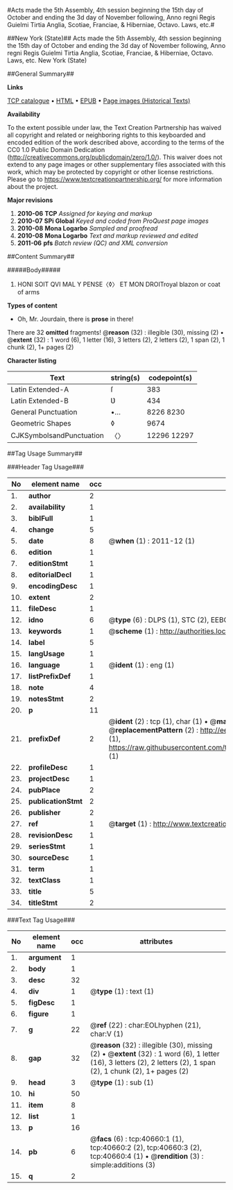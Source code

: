 #Acts made the 5th Assembly, 4th session beginning the 15th day of October and ending the 3d day of November following, Anno regni Regis Guielmi Tirtia Anglia, Scotiae, Franciae, & Hiberniae, Octavo. Laws, etc.#

##New York (State)##
Acts made the 5th Assembly, 4th session beginning the 15th day of October and ending the 3d day of November following, Anno regni Regis Guielmi Tirtia Anglia, Scotiae, Franciae, & Hiberniae, Octavo.
Laws, etc.
New York (State)

##General Summary##

**Links**

[TCP catalogue](http://www.ota.ox.ac.uk/tcp/)  • 
[HTML](http://tei.it.ox.ac.uk/tcp/Texts-HTML/free/A53/A53027.html)  • 
[EPUB](http://tei.it.ox.ac.uk/tcp/Texts-EPUB/free/A53/A53027.epub) • 
[Page images (Historical Texts)](https://historicaltexts.jisc.ac.uk/eebo-07951326e)

**Availability**

To the extent possible under law, the Text Creation Partnership has waived all copyright and related or neighboring rights to this keyboarded and encoded edition of the work described above, according to the terms of the CC0 1.0 Public Domain Dedication (http://creativecommons.org/publicdomain/zero/1.0/). This waiver does not extend to any page images or other supplementary files associated with this work, which may be protected by copyright or other license restrictions. Please go to https://www.textcreationpartnership.org/ for more information about the project.

**Major revisions**

1. __2010-06__ __TCP__ *Assigned for keying and markup*
1. __2010-07__ __SPi Global__ *Keyed and coded from ProQuest page images*
1. __2010-08__ __Mona Logarbo__ *Sampled and proofread*
1. __2010-08__ __Mona Logarbo__ *Text and markup reviewed and edited*
1. __2011-06__ __pfs__ *Batch review (QC) and XML conversion*

##Content Summary##

#####Body#####

1. HONI SOIT QVI MAL Y PENSE〈◊〉 ET MON DROITroyal blazon or coat of arms

**Types of content**

  * Oh, Mr. Jourdain, there is **prose** in there!

There are 32 **omitted** fragments! 
 @__reason__ (32) : illegible (30), missing (2)  •  @__extent__ (32) : 1 word (6), 1 letter (16), 3 letters (2), 2 letters (2), 1 span (2), 1 chunk (2), 1+ pages (2)

**Character listing**


|Text|string(s)|codepoint(s)|
|---|---|---|
|Latin Extended-A|ſ|383|
|Latin Extended-B|Ʋ|434|
|General Punctuation|•…|8226 8230|
|Geometric Shapes|◊|9674|
|CJKSymbolsandPunctuation|〈〉|12296 12297|

##Tag Usage Summary##

###Header Tag Usage###

|No|element name|occ|attributes|
|---|---|---|---|
|1.|__author__|2||
|2.|__availability__|1||
|3.|__biblFull__|1||
|4.|__change__|5||
|5.|__date__|8| @__when__ (1) : 2011-12 (1)|
|6.|__edition__|1||
|7.|__editionStmt__|1||
|8.|__editorialDecl__|1||
|9.|__encodingDesc__|1||
|10.|__extent__|2||
|11.|__fileDesc__|1||
|12.|__idno__|6| @__type__ (6) : DLPS (1), STC (2), EEBO-CITATION (1), OCLC (1), VID (1)|
|13.|__keywords__|1| @__scheme__ (1) : http://authorities.loc.gov/ (1)|
|14.|__label__|5||
|15.|__langUsage__|1||
|16.|__language__|1| @__ident__ (1) : eng (1)|
|17.|__listPrefixDef__|1||
|18.|__note__|4||
|19.|__notesStmt__|2||
|20.|__p__|11||
|21.|__prefixDef__|2| @__ident__ (2) : tcp (1), char (1)  •  @__matchPattern__ (2) : ([0-9\-]+):([0-9IVX]+) (1), (.+) (1)  •  @__replacementPattern__ (2) : http://eebo.chadwyck.com/downloadtiff?vid=$1&page=$2 (1), https://raw.githubusercontent.com/textcreationpartnership/Texts/master/tcpchars.xml#$1 (1)|
|22.|__profileDesc__|1||
|23.|__projectDesc__|1||
|24.|__pubPlace__|2||
|25.|__publicationStmt__|2||
|26.|__publisher__|2||
|27.|__ref__|1| @__target__ (1) : http://www.textcreationpartnership.org/docs/. (1)|
|28.|__revisionDesc__|1||
|29.|__seriesStmt__|1||
|30.|__sourceDesc__|1||
|31.|__term__|1||
|32.|__textClass__|1||
|33.|__title__|5||
|34.|__titleStmt__|2||


###Text Tag Usage###

|No|element name|occ|attributes|
|---|---|---|---|
|1.|__argument__|1||
|2.|__body__|1||
|3.|__desc__|32||
|4.|__div__|1| @__type__ (1) : text (1)|
|5.|__figDesc__|1||
|6.|__figure__|1||
|7.|__g__|22| @__ref__ (22) : char:EOLhyphen (21), char:V (1)|
|8.|__gap__|32| @__reason__ (32) : illegible (30), missing (2)  •  @__extent__ (32) : 1 word (6), 1 letter (16), 3 letters (2), 2 letters (2), 1 span (2), 1 chunk (2), 1+ pages (2)|
|9.|__head__|3| @__type__ (1) : sub (1)|
|10.|__hi__|50||
|11.|__item__|8||
|12.|__list__|1||
|13.|__p__|16||
|14.|__pb__|6| @__facs__ (6) : tcp:40660:1 (1), tcp:40660:2 (2), tcp:40660:3 (2), tcp:40660:4 (1)  •  @__rendition__ (3) : simple:additions (3)|
|15.|__q__|2||
